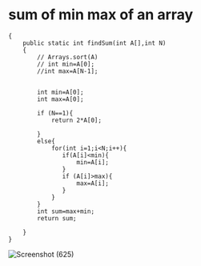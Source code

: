 # sum of min max of an array
```class Solution
{ 
    public static int findSum(int A[],int N) 
    {
        // Arrays.sort(A)
        // int min=A[0];
        //int max=A[N-1];


        int min=A[0];
        int max=A[0];
        
        if (N==1){
            return 2*A[0];
            
        }
        else{
            for(int i=1;i<N;i++){
               if(A[i]<min){
                   min=A[i];
               }
               if (A[i]>max){
                   max=A[i];
               }
            }
        }
        int sum=max+min;
        return sum;
       
    }
}
```
![Screenshot (625)](https://github.com/sri-singhal/DSA-JAVA-/assets/98937798/4b650ec8-2e3f-4ee3-abd9-46b42c8292b4)


